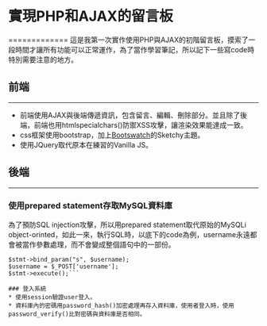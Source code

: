 # 實現PHP和AJAX的留言板
=============
這是我第一次實作使用PHP與AJAX的初階留言板，摸索了一段時間才讓所有功能可以正常運作，為了當作學習筆記，所以記下一些寫code時特別需要注意的地方。

## 前端
------------
* 前端使用AJAX與後端傳遞資訊，包含留言、編輯、刪除部分。並且除了後端，前端也用htmlspecialchars()防禦XSS攻擊，讓渲染效果能達成一致。
* css框架使用bootstrap，加上[Bootswatch](https://bootswatch.com)的Sketchy主題。
* 使用JQuery取代原本在練習的Vanilla JS。

## 後端
------------
### 使用prepared statement存取MySQL資料庫
為了預防SQL injection攻擊，所以用prepared statement取代原始的MySQLi object-orinted，如此一來，執行SQL時，以底下的code為例，username永遠都會被當作參數處理，而不會變成整個語句中的一部份。

```$stmt = $conn->prepare("SELECT username, password FROM users WHERE username = ?");
$stmt->bind_param("s", $username);
$username = $_POST['username'];
$stmt->execute();```

### 登入系統
* 使用session驗證user登入。
* 資料庫內的密碼用password_hash()加密處理再存入資料庫，使用者登入時，使用password_verify()比對密碼與資料庫是否相同。
